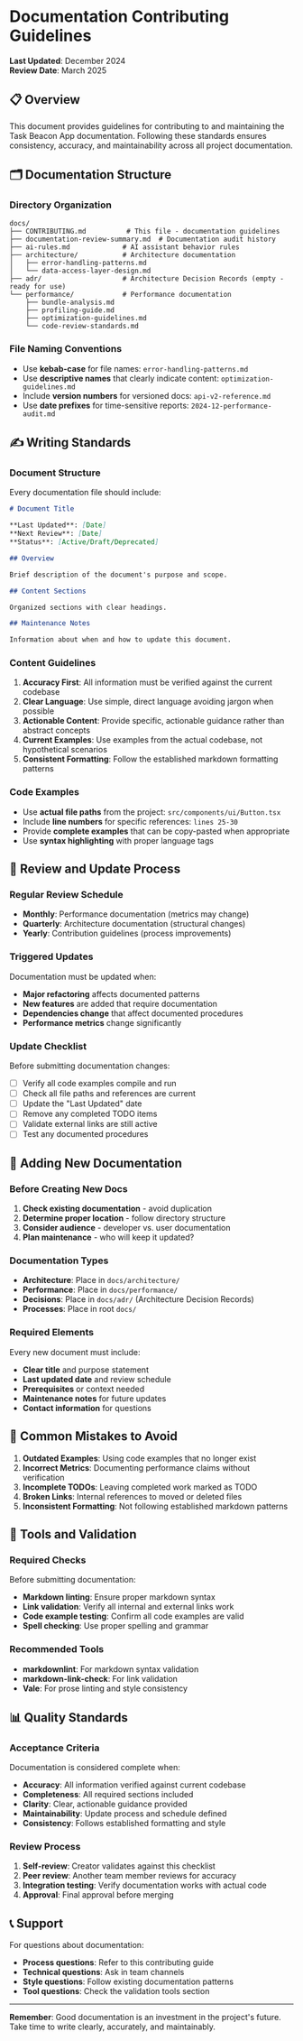 # Documentation Contributing Guidelines

**Last Updated**: December 2024  
**Review Date**: March 2025

## 📋 Overview

This document provides guidelines for contributing to and maintaining the Task Beacon App
documentation. Following these standards ensures consistency, accuracy, and maintainability across
all project documentation.

## 🗂️ Documentation Structure

### **Directory Organization**

```
docs/
├── CONTRIBUTING.md          # This file - documentation guidelines
├── documentation-review-summary.md  # Documentation audit history
├── ai-rules.md             # AI assistant behavior rules
├── architecture/           # Architecture documentation
│   ├── error-handling-patterns.md
│   └── data-access-layer-design.md
├── adr/                    # Architecture Decision Records (empty - ready for use)
└── performance/            # Performance documentation
    ├── bundle-analysis.md
    ├── profiling-guide.md
    ├── optimization-guidelines.md
    └── code-review-standards.md
```

### **File Naming Conventions**

- Use **kebab-case** for file names: `error-handling-patterns.md`
- Use **descriptive names** that clearly indicate content: `optimization-guidelines.md`
- Include **version numbers** for versioned docs: `api-v2-reference.md`
- Use **date prefixes** for time-sensitive reports: `2024-12-performance-audit.md`

## ✍️ Writing Standards

### **Document Structure**

Every documentation file should include:

```markdown
# Document Title

**Last Updated**: [Date]  
**Next Review**: [Date]  
**Status**: [Active/Draft/Deprecated]

## Overview

Brief description of the document's purpose and scope.

## Content Sections

Organized sections with clear headings.

## Maintenance Notes

Information about when and how to update this document.
```

### **Content Guidelines**

1. **Accuracy First**: All information must be verified against the current codebase
2. **Clear Language**: Use simple, direct language avoiding jargon when possible
3. **Actionable Content**: Provide specific, actionable guidance rather than abstract concepts
4. **Current Examples**: Use examples from the actual codebase, not hypothetical scenarios
5. **Consistent Formatting**: Follow the established markdown formatting patterns

### **Code Examples**

- Use **actual file paths** from the project: `src/components/ui/Button.tsx`
- Include **line numbers** for specific references: `lines 25-30`
- Provide **complete examples** that can be copy-pasted when appropriate
- Use **syntax highlighting** with proper language tags

## 🔄 Review and Update Process

### **Regular Review Schedule**

- **Monthly**: Performance documentation (metrics may change)
- **Quarterly**: Architecture documentation (structural changes)
- **Yearly**: Contribution guidelines (process improvements)

### **Triggered Updates**

Documentation must be updated when:

- **Major refactoring** affects documented patterns
- **New features** are added that require documentation
- **Dependencies change** that affect documented procedures
- **Performance metrics** change significantly

### **Update Checklist**

Before submitting documentation changes:

- [ ] Verify all code examples compile and run
- [ ] Check all file paths and references are current
- [ ] Update the "Last Updated" date
- [ ] Remove any completed TODO items
- [ ] Validate external links are still active
- [ ] Test any documented procedures

## 📝 Adding New Documentation

### **Before Creating New Docs**

1. **Check existing documentation** - avoid duplication
2. **Determine proper location** - follow directory structure
3. **Consider audience** - developer vs. user documentation
4. **Plan maintenance** - who will keep it updated?

### **Documentation Types**

- **Architecture**: Place in `docs/architecture/`
- **Performance**: Place in `docs/performance/`
- **Decisions**: Place in `docs/adr/` (Architecture Decision Records)
- **Processes**: Place in root `docs/`

### **Required Elements**

Every new document must include:

- **Clear title** and purpose statement
- **Last updated date** and review schedule
- **Prerequisites** or context needed
- **Maintenance notes** for future updates
- **Contact information** for questions

## 🚫 Common Mistakes to Avoid

1. **Outdated Examples**: Using code examples that no longer exist
2. **Incorrect Metrics**: Documenting performance claims without verification
3. **Incomplete TODOs**: Leaving completed work marked as TODO
4. **Broken Links**: Internal references to moved or deleted files
5. **Inconsistent Formatting**: Not following established markdown patterns

## 🔧 Tools and Validation

### **Required Checks**

Before submitting documentation:

- **Markdown linting**: Ensure proper markdown syntax
- **Link validation**: Verify all internal and external links work
- **Code example testing**: Confirm all code examples are valid
- **Spell checking**: Use proper spelling and grammar

### **Recommended Tools**

- **markdownlint**: For markdown syntax validation
- **markdown-link-check**: For link validation
- **Vale**: For prose linting and style consistency

## 📊 Quality Standards

### **Acceptance Criteria**

Documentation is considered complete when:

- **Accuracy**: All information verified against current codebase
- **Completeness**: All required sections included
- **Clarity**: Clear, actionable guidance provided
- **Maintainability**: Update process and schedule defined
- **Consistency**: Follows established formatting and style

### **Review Process**

1. **Self-review**: Creator validates against this checklist
2. **Peer review**: Another team member reviews for accuracy
3. **Integration testing**: Verify documentation works with actual code
4. **Approval**: Final approval before merging

## 📞 Support

For questions about documentation:

- **Process questions**: Refer to this contributing guide
- **Technical questions**: Ask in team channels
- **Style questions**: Follow existing documentation patterns
- **Tool questions**: Check the validation tools section

---

**Remember**: Good documentation is an investment in the project's future. Take time to write
clearly, accurately, and maintainably.

